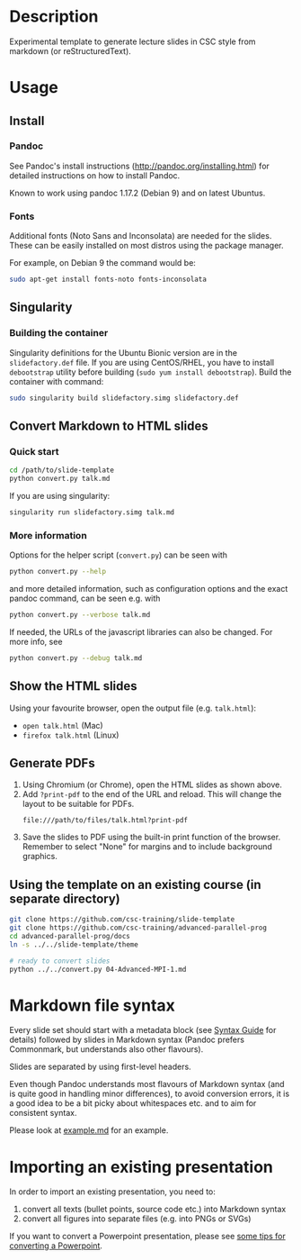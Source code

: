 # Description

Experimental template to generate lecture slides in CSC style from markdown
(or reStructuredText).

# Usage

## Install

### Pandoc

See Pandoc's install instructions (http://pandoc.org/installing.html) for
detailed instructions on how to install Pandoc.

Known to work using pandoc 1.17.2 (Debian 9) and on latest Ubuntus.

### Fonts

Additional fonts (Noto Sans and Inconsolata) are needed for the slides. These
can be easily installed on most distros using the package manager.

For example, on Debian 9 the command would be:
```bash
sudo apt-get install fonts-noto fonts-inconsolata
```

## Singularity

### Building the container

Singularity definitions for the Ubuntu Bionic version are in the
`slidefactory.def` file. If you are using CentOS/RHEL, you have to
install `debootstrap` utility before building (`sudo yum install
debootstrap`). Build the container with command:
``` bash
sudo singularity build slidefactory.simg slidefactory.def
```

## Convert Markdown to HTML slides

### Quick start

```bash
cd /path/to/slide-template
python convert.py talk.md
```

If you are using singularity:

``` bash
singularity run slidefactory.simg talk.md
```

### More information

Options for the helper script (`convert.py`) can be seen with
```bash
python convert.py --help
```

and more detailed information, such as configuration options and the exact
pandoc command, can be seen e.g. with
```bash
python convert.py --verbose talk.md
```

If needed, the URLs of the javascript libraries can also be changed. For more
info, see
```bash
python convert.py --debug talk.md
```

## Show the HTML slides

Using your favourite browser, open the output file (e.g. `talk.html`):

- `open talk.html` (Mac)
- `firefox talk.html` (Linux)

## Generate PDFs

1. Using Chromium (or Chrome), open the HTML slides as shown above.
2. Add `?print-pdf` to the end of the URL and reload. This will change the
   layout to be suitable for PDFs.
   ```
   file:///path/to/files/talk.html?print-pdf
   ```
3. Save the slides to PDF using the built-in print function of the browser.
   Remember to select "None" for margins and to include background graphics.

## Using the template on an existing course (in separate directory)

```bash
git clone https://github.com/csc-training/slide-template
git clone https://github.com/csc-training/advanced-parallel-prog
cd advanced-parallel-prog/docs
ln -s ../../slide-template/theme

# ready to convert slides
python ../../convert.py 04-Advanced-MPI-1.md
```


# Markdown file syntax

Every slide set should start with a metadata block (see [Syntax
Guide](docs/syntax-guide.md) for details) followed by slides in Markdown
syntax (Pandoc prefers Commonmark, but understands also other flavours).

Slides are separated by using first-level headers.

Even though Pandoc understands most flavours of Markdown syntax (and is quite
good in handling minor differences), to avoid conversion errors, it is a good
idea to be a bit picky about whitespaces etc. and to aim for consistent
syntax.

Please look at [example.md](example.md) for an example.


# Importing an existing presentation

In order to import an existing presentation, you need to:
1. convert all texts (bullet points, source code etc.) into Markdown syntax
2. convert all figures into separate files (e.g. into PNGs or SVGs)

If you want to convert a Powerpoint presentation, please see
[some tips for converting a Powerpoint](docs/import-powerpoint.md).

